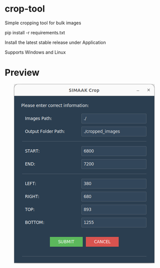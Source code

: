 # crop-tool
Simple cropping tool for bulk images

pip install -r requirements.txt

Install the latest stable release under Application

Supports Windows and Linux

# Preview

<p align="center">
  <img src="preview.jpg" alt="">
</p>


